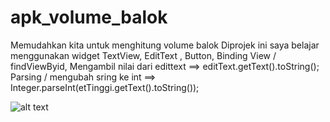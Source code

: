 # apk_volume_balok
Memudahkan kita untuk menghitung volume balok
Diprojek ini saya belajar menggunakan widget TextView, 
EditText
, Button,
Binding View / findViewByid,
Mengambil nilai dari edittext ==> editText.getText().toString();
Parsing / mengubah sring ke int ==> Integer.parseInt(etTinggi.getText().toString());

![alt text](https://i.imgur.com/s9z5SOz.png)
